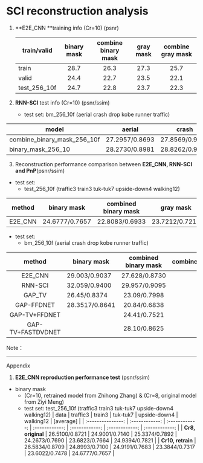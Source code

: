 # SCI reconstruction analysis

1. **E2E_CNN **training info (Cr=10) (psnr)

   | train/valid  | binary mask | combine binary mask | gray mask | combine gray mask |
   | ------------ | :---------: | :-----------------: | :-------: | :---------------: |
   | train        |    28.7     |        26.3         |   27.3    |       25.7        |
   | valid        |    24.4     |        22.7         |   23.5    |       22.1        |
   | test_256_10f |    24.7     |        22.8         |   23.7    |       22.3        |

   

2. **RNN-SCI** test info (Cr=10) (psnr/ssim)

   - test set: bm_256_10f (aerial	crash	drop	kobe	runner	traffic)
   
| model                       | aerial         | crash          | drop           | kobe           | runner         | traffic        | [average]      |
| --------------------------- | -------------- | -------------- | -------------- | -------------- | -------------- | -------------- | -------------- |
| combine_binary_mask_256_10f | 27.2957/0.8693 | 27.8569/0.9178 | 37.9198/0.9827 | 28.5434/0.8896 | 33.4954/0.9489 | 24.6322/0.8489 | 29.9572/0.9095 |
| binary_mask_256_10          | 28.2730/0.8981 | 28.8262/0.9382 | 40.6359/0.9893 | 31.8736/0.9403 | 36.3857/0.9652 | 27.2610/0.9087 | 32.0592/0.9400 |



3. Reconstruction performance comparison between **E2E_CNN, RNN-SCI and PnP**(psnr/ssim)

- test set: 
  - test_256_10f (traffic3  train3  tuk-tuk7  upside-down4  walking12)

| method  | binary mask    | combined binary mask |   gray mask    | combined gray mask |
| :-----: | -------------- | :------------------: | :------------: | :----------------: |
| E2E_CNN | 24.6777/0.7657 |    22.8083/0.6933    | 23.7212/0.7217 |   22.3240/0.6698   |
- test set: 
  - bm_256_10f (aerial	crash	drop	kobe	runner	traffic)

|      method       | binary mask    | combined binary mask | combine_binary_mask_256_10f_2_uniform |   gray mask   | combined gray mask |
| :---------------: | -------------- | :------------------: | :-----------------------------------: | :-----------: | :----------------: |
|      E2E_CNN      | 29.003/0.9037  |    27.628/0.8730     |                                       | 28.791/0.8855 |   27.7606/0.872    |
|      RNN-SCI      | 32.059/0.9400  |    29.957/0.9095     |                                       |               |                    |
|      GAP_TV       | 26.45/0.8374   |     23.09/0.7998     |             25.59/0.8091              |               |                    |
|    GAP-FFDNET     | 28.3517/0.8641 |     20.84/0.6838     |                                       |               |                    |
|   GAP-TV+FFDNET   |                |     24.41/0.7521     |                                       |               |                    |
| GAP-TV+FASTDVDNET |                |     28.10/0.8625     |            29.1583/0.8880             |               |                    |



Note：

---
Appendix

1. **E2E_CNN reproduction performance test** (psnr/ssim)
- binary mask
   - (Cr=10, retrained model from Zhihong Zhang) & (Cr=8, original model from Ziyi Meng)
   - test set: test_256_10f (traffic3  train3  tuk-tuk7  upside-down4  walking12)
|       data        |    traffic3    |     train3     |    tuk-tuk7    |  upside-down4  |   walking12    |   [average]    |
| :---------------: | :------------: | :------------: | :------------: | :------------: | :------------: | :------------: |
| **Cr8, original** | 26.5100/0.8721 | 24.9001/0.7140 | 25.3374/0.7892 | 24.2673/0.7690 | 23.6823/0.7664 | 24.9394/0.7821 |
| **Cr10, retrain** | 26.5834/0.8709 | 24.8993/0.7100 | 24.9191/0.7683 | 23.3844/0.7317 | 23.6022/0.7478 | 24.6777/0.7657 |
